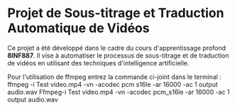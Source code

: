 # Projet de Sous-titrage et Traduction Automatique de Vidéos

Ce projet a été développé dans le cadre du cours d'apprentissage profond **8INF887**. Il vise à automatiser le processus de sous-titrage et de traduction de vidéos en utilisant des techniques d'intelligence artificielle.

Pour l'utilisation de ffmpeg entrez la commande ci-joint dans le terminal : ffmpeg -i Test video.mp4 -vn -acodec pcm s16le -ar 16000 -ac 1 output audio.wav Ffmpeg-i Test video.mp4 -vn -acodec pcm_s16le -ar 16000 -ac 1 output audio.wav 
